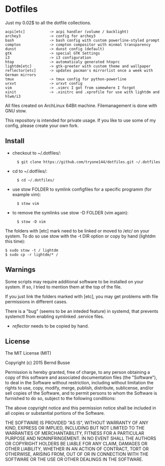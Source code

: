 Dotfiles
========

Just my 0.02$ to all the dotfile collections.

    acpi[etc]           -> acpi handler (volume / backlight)
    archey3             -> config for archey3
    bash                -> bash config with custom powerline-styled prompt
    compton             -> compton compositor with minmal transparency
    dunst               -> dunst config (default)
    gtk                 -> special GTK Settings
    i3                  -> i3 configuration
    htop                -> automaticaly generated htoprc
    lightdm[etc]        -> gtk-greeter with custom theme and wallpaper
    reflector[etc]      -> updates pacman's mirrorlist once a week with German mirrors
    tmux                -> tmux config for python-powerline
    urxvt               -> urxvt config
    vim                 -> .vimrc I got from somewhere I forgot
    xinit               -> .xinitrc and .xprofile for use with lightdm and hlwm/i3

All files created on ArchLinux 64Bit machine.
Filemanagement is done with GNU stow.

This repository is intended for private usage. If you like to use some of my
config, please create your own fork.


Install
-------

* checkout to ~/.dotfiles/:

        $ git clone https://github.com/tryone144/dotfiles.git ~/.dotfiles

* cd to ~/.dotfiles/:

        $ cd ~/.dotfiles/

* use stow FOLDER to symlink configfiles for a specific programm (for example
vim):

        $ stow vim

* to remove the symlinks use stow -D FOLDER (vim again):

        $ stow -D vim

The folders with [etc] mark need to be linked or moved to /etc/ on your system.
To do so use stow with the -t DIR option or copy by hand (lightdm this time):

    $ sudo stow -t / lightdm
    $ sudo cp -r lightdm/* /


Warnings
--------

Some scripts may require additional software to be installed on your system.
If so, I tried to mention them at the top of the file.

If you just link the folders marked with [etc], you may get problems with file
permissions in different cases.

There is a "bug" (seems to be an inteded feature) in systemd, that prevents
systemctl from enabling symlinked .service files.

* *reflector* needs to be copied by hand.


License
-------

The MIT License (MIT)

Copyright (c) 2015 Bernd Busse

Permission is hereby granted, free of charge, to any person obtaining a copy
of this software and associated documentation files (the "Software"), to deal
in the Software without restriction, including without limitation the rights
to use, copy, modify, merge, publish, distribute, sublicense, and/or sell
copies of the Software, and to permit persons to whom the Software is
furnished to do so, subject to the following conditions:

The above copyright notice and this permission notice shall be included in
all copies or substantial portions of the Software.

THE SOFTWARE IS PROVIDED "AS IS", WITHOUT WARRANTY OF ANY KIND, EXPRESS OR
IMPLIED, INCLUDING BUT NOT LIMITED TO THE WARRANTIES OF MERCHANTABILITY,
FITNESS FOR A PARTICULAR PURPOSE AND NONINFRINGEMENT. IN NO EVENT SHALL THE
AUTHORS OR COPYRIGHT HOLDERS BE LIABLE FOR ANY CLAIM, DAMAGES OR OTHER
LIABILITY, WHETHER IN AN ACTION OF CONTRACT, TORT OR OTHERWISE, ARISING FROM,
OUT OF OR IN CONNECTION WITH THE SOFTWARE OR THE USE OR OTHER DEALINGS IN
THE SOFTWARE.
